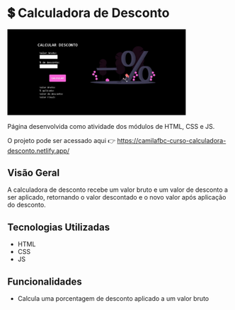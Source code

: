 # 💲 Calculadora de Desconto

<div>
  <img width="80%" src="https://github.com/camilafbc/curso-tecnico-desenvolvimento-de-sistemas-senac/blob/main/web-calculadora-desconto/to-readme.jpeg?raw=true">
</div>

Página desenvolvida como atividade dos módulos de HTML, CSS e JS. 

O projeto pode ser acessado aqui 👉 https://camilafbc-curso-calculadora-desconto.netlify.app/

## Visão Geral

A calculadora de desconto recebe um valor bruto e um valor de desconto a ser aplicado, retornando o valor descontado e o novo valor após aplicação do desconto.

## Tecnologias Utilizadas

- HTML
- CSS
- JS

## Funcionalidades

- Calcula uma porcentagem de desconto aplicado a um valor bruto
